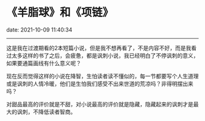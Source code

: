 # 《羊脂球》和《项链》
date: 2021-10-09 11:40:34

---

这是我在过渡期看的2本短篇小说，但是我不想再看了，不是内容不好，而是我看过太多这样的书了之后，会疲惫，都是讽刺小说，我已经明白了不停讽刺的意义，如果要通篇画线有什么意义呢？

现在反而觉得这样的小说在降智，生怕读者读不懂似的，每一节都要写个人生道理或是讽刺的人情冷暖，他们是生怕我们感受不出来世道的荒凉吗？非得明摆出来吗？

对甜品最高的评价就是不甜，对小说最高的评价就是隐藏，隐藏起来的讽刺才是最大的讽刺，不降低读者智商。